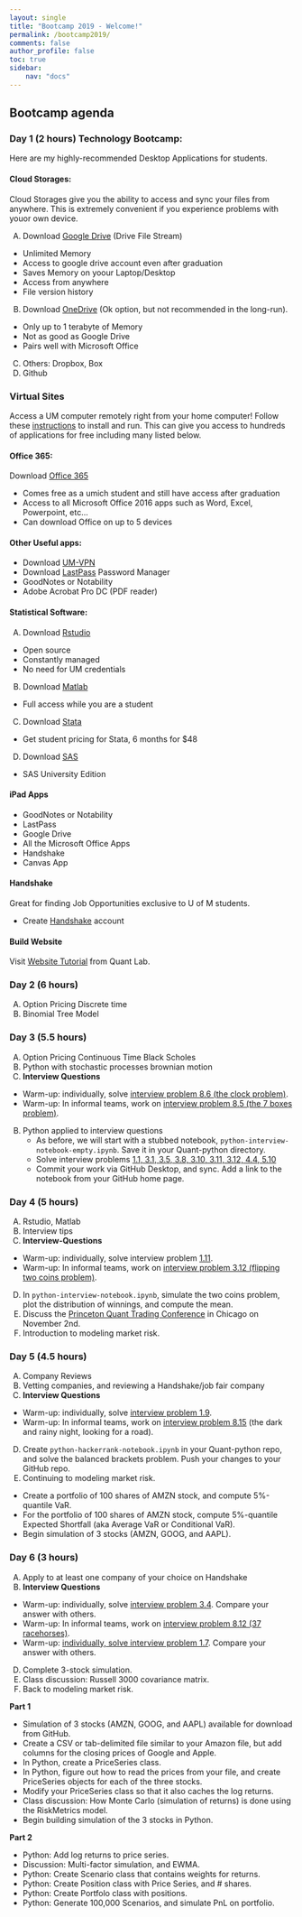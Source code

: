 ```yaml
---
layout: single
title: "Bootcamp 2019 - Welcome!"
permalink: /bootcamp2019/
comments: false
author_profile: false
toc: true
sidebar:
    nav: "docs"
---
```


<style type="text/css">
    ol { list-style-type: upper-alpha; }
</style>

## Bootcamp agenda

### Day 1 (2 hours) Technology Bootcamp:
Here are my highly-recommended Desktop Applications for students.

#### Cloud Storages:
Cloud Storages give you the ability to access and sync your files from anywhere. This is extremely convenient if you experience problems with youor own device. 
1. Download [Google Drive](https://www.google.com/drive/download/) (Drive File Stream)
  - Unlimited Memory
  - Access to google drive account even after graduation
  - Saves Memory on yoour Laptop/Desktop
  - Access from anywhere
  - File version history
2. Download [OneDrive](https://onedrive.live.com/about/en-US/download/) (Ok option, but not recommended in the long-run).
  - Only up to 1 terabyte of Memory
  - Not as good as Google Drive
  - Pairs well with Microsoft Office
3. Others: Dropbox, Box
5. Github

### Virtual Sites
Access a UM computer remotely right from your home computer! Follow these [instructions](https://documentation.its.umich.edu/node/312) to install and run. This can give you access to hundreds of applications for free including many listed below. 

#### Office 365:
Download [Office 365](https://www.microsoft.com/en-us/education/products/office)
- Comes free as a umich student and still have access after graduation
- Access to all Microsoft Office 2016 apps such as Word, Excel, Powerpoint, etc...
- Can download Office on up to 5 devices

#### Other Useful apps:
- Download [UM-VPN](https://its.umich.edu/enterprise/wifi-networks/vpn/getting-started)
- Download [LastPass](https://lastpass.com/misc_download2.php) Password Manager
- GoodNotes or Notability
- Adobe Acrobat Pro DC (PDF reader)

#### Statistical Software:
1. Download [Rstudio](https://www.rstudio.com/products/rstudio/download/)
  - Open source
  - Constantly managed
  - No need for UM credentials
2. Download [Matlab](https://www.mathworks.com/academia/tah-portal/university-of-michigan-820543.html)
  - Full access while you are a student
3. Download [Stata](https://www.stata.com/order/new/edu/gradplans/student-pricing/)
  - Get student pricing for Stata, 6 months for $48
4. Download [SAS](https://www.sas.com/en_us/software/university-edition/download-software.html)
  - SAS University Edition
  
#### iPad Apps
- GoodNotes or Notability
- LastPass
- Google Drive
- All the Microsoft Office Apps
- Handshake
- Canvas App

#### Handshake
Great for finding Job Opportunities exclusive to U of M students. 
- Create [Handshake](https://joinhandshake.com) account
  
#### Build Website
Visit [Website Tutorial](../web_kit/) from Quant Lab. 

### Day 2 (6 hours)
1. Option Pricing Discrete time
2. Binomial Tree Model

### Day 3 (5.5 hours)
1. Option Pricing Continuous Time Black Scholes
2. Python with stochastic processes brownian motion
3. **Interview Questions**
  - Warm-up: individually, solve [interview problem 8.6 (the clock problem)](../files/quantTechnicalQuestions/quantTechnicalQuestions.pdf). 
  - Warm-up: In informal teams, work on [interview problem 8.5 (the 7 boxes problem)](../files/quantTechnicalQuestions/quantTechnicalQuestions.pdf).
2. Python applied to interview questions
    - As before, we will start with a stubbed notebook, `python-interview-notebook-empty.ipynb`. Save it in your Quant-python directory.
    - Solve interview problems [1.1, 3.1, 3.5, 3.8, 3.10, 3.11, 3.12, 4.4, 5.10](../files/quantTechnicalQuestions/quantTechnicalQuestions.pdf)
    - Commit your work via GitHub Desktop, and sync. Add a link to the notebook from your GitHub home page.


### Day 4 (5 hours)
1. Rstudio, Matlab
2. Interview tips
3. **Interview-Questions**
  - Warm-up: individually, solve interview problem [1.11](../files/quantTechnicalQuestions/quantTechnicalQuestions.pdf).
  - Warm-up: In informal teams, work on [interview problem 3.12 (flipping two coins problem)](../files/quantTechnicalQuestions/quantTechnicalQuestions.pdf).
4. In `python-interview-notebook.ipynb`, simulate the two coins problem, plot the distribution of winnings, and compute the mean.
5. Discuss the [Princeton Quant Trading Conference](http://princetonquanttrading.org) in Chicago on November 2nd.
6. Introduction to modeling market risk.


### Day 5 (4.5 hours)
1. Company Reviews
2. Vetting companies, and reviewing a Handshake/job fair company 
3. **Interview Questions**
  - Warm-up: individually, solve [interview problem 1.9](../files/quantTechnicalQuestions/quantTechnicalQuestions.pdf).
  - Warm-up: In informal teams, work on [interview problem 8.15](../files/quantTechnicalQuestions/quantTechnicalQuestions.pdf) (the dark and rainy night, looking for a road).
4. Create `python-hackerrank-notebook.ipynb` in your Quant-python repo, and solve the balanced brackets problem. Push your changes to your GitHub repo.
5. Continuing to modeling market risk.
  - Create a portfolio of 100 shares of AMZN stock, and compute 5%-quantile VaR.
  - For the portfolio of 100 shares of AMZN stock, compute 5%-quantile Expected Shortfall (aka Average VaR or Conditional VaR).
  - Begin simulation of 3 stocks (AMZN, GOOG, and AAPL).


### Day 6 (3 hours)
1. Apply to at least one company of your choice on Handshake
2. **Interview Questions**
  - Warm-up: individually, solve [interview problem 3.4](../files/quantTechnicalQuestions/quantTechnicalQuestions.pdf). Compare your answer with others.
  - Warm-up: In informal teams, work on [interview problem 8.12 (37 racehorses)](../files/quantTechnicalQuestions/quantTechnicalQuestions.pdf).
  - Warm-up: [individually, solve interview problem 1.7](../files/quantTechnicalQuestions/quantTechnicalQuestions.pdf). Compare your answer with others.
4. Complete 3-stock simulation.
3. Class discussion: Russell 3000 covariance matrix.
4. Back to modeling market risk.

**Part 1**
  - Simulation of 3 stocks (AMZN, GOOG, and AAPL) available for download from GitHub.
  - Create a CSV or tab-delimited file similar to your Amazon file, but add  columns for the closing prices of Google and Apple.
  - In Python, create a PriceSeries class.
  - In Python, figure out how to read the prices from your file, and create PriceSeries objects for each of the three stocks.
  - Modify your PriceSeries class so that it also caches the log returns.
  - Class discussion: How Monte Carlo (simulation of returns) is done using the RiskMetrics model.
  - Begin building simulation of the 3 stocks in Python.

**Part 2**
  - Python: Add log returns to price series.
  - Discussion: Multi-factor simulation, and EWMA.
  - Python: Create Scenario class that contains weights for returns.
  - Python: Create Position class with Price Series, and # shares.
  - Python: Create Portfolo class with positions.
  - Python: Generate 100,000 Scenarios, and simulate PnL on portfolio.